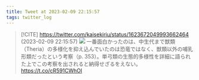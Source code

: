 ```yaml
---
title: Tweet at 2023-02-09 22:15:57
tags: twitter_log
---
```


> [!CITE] https://twitter.com/kaisekiriu/status/1623672049993662464 (2023-02-09 22:15:57)
> ![](https://twitter.com/kaisekiriu/status/1623672049993662464)
> 一番面白かったのは、中生代まで獣類（Theria）の多様化を抑え込んでいたのは恐竜ではなく、獣類以外の哺乳形類だったという考察（p. 353）。単弓類の生態的多様性を詳細に語られた上でこの考察を出されると納得せざるをえない。
> https://t.co/cR591CWhOl
